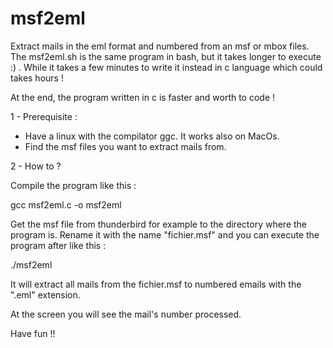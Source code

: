 # msf2eml

Extract mails in the eml format and numbered from an msf or mbox files.
The msf2eml.sh is the same program in bash, but it takes longer to execute :) .
While it takes a few minutes to write it
instead in c language which could takes hours ! 

At the end, the program written in c is faster and worth to code !

1 - Prerequisite :

- Have a linux with the compilator ggc. It works also on MacOs.
- Find the msf files you want to extract mails from.

2 - How to ?

Compile the program like this :

gcc msf2eml.c -o msf2eml

Get the msf file from thunderbird for example to the directory where the program is.
Rename it with the name "fichier.msf" and you can execute the program after like this :

./msf2eml

It will extract all mails from the fichier.msf to numbered emails with the ".eml" extension.

At the screen you will see the mail's number processed.

Have fun !!
